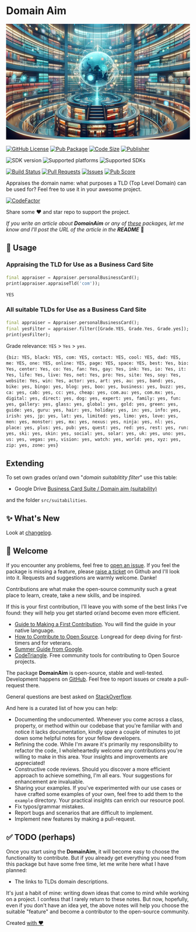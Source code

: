 # Domain Aim

![Cover - Domain Aim](https://raw.githubusercontent.com/signmotion/domain_aim/master/images/cover.webp)

[![GitHub License](https://img.shields.io/badge/license-MIT-blue.svg)](https://opensource.org/licenses/MIT)
[![Pub Package](https://img.shields.io/pub/v/domain_aim.svg?logo=dart&logoColor=00b9fc&color=blue)](https://pub.dartlang.org/packages/domain_aim)
[![Code Size](https://img.shields.io/github/languages/code-size/signmotion/domain_aim?logo=github&logoColor=white)](https://github.com/signmotion/domain_aim)
[![Publisher](https://img.shields.io/pub/publisher/domain_aim)](https://pub.dev/publishers/syrokomskyi.com)

![SDK version](https://badgen.net/pub/sdk-version/domain_aim)
![Supported platforms](https://badgen.net/pub/flutter-platform/domain_aim)
![Supported SDKs](https://badgen.net/pub/dart-platform/domain_aim)

[![Build Status](https://img.shields.io/github/actions/workflow/status/signmotion/domain_aim/dart-ci.yml?logo=github-actions&logoColor=white)](https://github.com/signmotion/domain_aim/actions)
[![Pull Requests](https://img.shields.io/github/issues-pr/signmotion/domain_aim?logo=github&logoColor=white)](https://github.com/signmotion/domain_aim/pulls)
[![Issues](https://img.shields.io/github/issues/signmotion/domain_aim?logo=github&logoColor=white)](https://github.com/signmotion/domain_aim/issues)
[![Pub Score](https://img.shields.io/pub/points/domain_aim?logo=dart&logoColor=00b9fc)](https://pub.dev/packages/domain_aim/score)

Appraises the domain name: what purposes a TLD (Top Level Domain) can be used for?
Feel free to use it in your awesome project.

[![CodeFactor](https://codefactor.io/repository/github/signmotion/domain_aim/badge)](https://codefactor.io/repository/github/signmotion/domain_aim)

Share some ❤️ and star repo to support the project.

_If you write an article about **DomainAim** or any of [these](https://pub.dev/packages?q=publisher%3Asyrokomskyi.com&sort=updated) packages, let me know and I'll post the URL of the article in the **README**_ 🤝

## 🚀 Usage

### Appraising the TLD for Use as a Business Card Site

```dart
final appraiser = Appraiser.personalBusinessCard();
print(appraiser.appraiseTld('com'));
```

```text
YES
```

### All suitable TLDs for Use as a Business Card Site

```dart
final appraiser = Appraiser.personalBusinessCard();
final yesFilter = appraiser.filter([Grade.YES, Grade.Yes, Grade.yes]);
print(yesFilter);
```

Grade relevance: `YES` > `Yes` > `yes`.

```text
{biz: YES, black: YES, com: YES, contact: YES, cool: YES, dad: YES, me: YES, one: YES, online: YES, page: YES, space: YES, best: Yes, bio: Yes, center: Yes, co: Yes, fan: Yes, gay: Yes, ink: Yes, io: Yes, it: Yes, life: Yes, live: Yes, net: Yes, pro: Yes, site: Yes, soy: Yes, website: Yes, win: Yes, actor: yes, art: yes, au: yes, band: yes, bike: yes, bingo: yes, blog: yes, boo: yes, business: yes, buzz: yes, ca: yes, cab: yes, cc: yes, cheap: yes, com.au: yes, com.mx: yes, digital: yes, direct: yes, dog: yes, expert: yes, family: yes, fun: yes, gallery: yes, glass: yes, global: yes, gold: yes, green: yes, guide: yes, guru: yes, hair: yes, holiday: yes, in: yes, info: yes, irish: yes, jp: yes, lat: yes, limited: yes, limo: yes, love: yes, men: yes, monster: yes, mx: yes, nexus: yes, ninja: yes, nl: yes, place: yes, plus: yes, pub: yes, quest: yes, red: yes, rest: yes, run: yes, ski: yes, skin: yes, social: yes, solar: yes, uk: yes, uno: yes, us: yes, vegas: yes, vision: yes, watch: yes, world: yes, xyz: yes, zip: yes, zone: yes}
```

## Extending

To set own grades or/and own "_domain suitablitity filter_" use this table:

- Google Drive [Business Card Suite / Domain aim (suitability)](https://docs.google.com/spreadsheets/d/19pdLp-b3vX9dGn3TsSvFMT5G0sdyfOhI6_Bmcdxju-I)

and the folder `src/suitabilities`.

## ✨ What's New

Look at [changelog](https://pub.dev/packages/domain_aim/changelog).

## 👋 Welcome

If you encounter any problems, feel free to [open an issue](https://github.com/signmotion/domain_aim/issues). If you feel the package is missing a feature, please [raise a ticket](https://github.com/signmotion/domain_aim/issues) on Github and I'll look into it. Requests and suggestions are warmly welcome. Danke!

Contributions are what make the open-source community such a great place to learn, create, take a new skills, and be inspired.

If this is your first contribution, I'll leave you with some of the best links I've found: they will help you get started or/and become even more efficient.

- [Guide to Making a First Contribution](https://github.com/firstcontributions/first-contributions). You will find the guide in your native language.
- [How to Contribute to Open Source](https://opensource.guide/how-to-contribute). Longread for deep diving for first-timers and for veterans.
- [Summer Guide from Google](https://youtu.be/qGTQ7dEZXZc).
- [CodeTriangle](https://codetriage.com). Free community tools for contributing to Open Source projects.

The package **DomainAim** is open-source, stable and well-tested. Development happens on
[GitHub](https://github.com/signmotion/domain_aim). Feel free to report issues
or create a pull-request there.

General questions are best asked on
[StackOverflow](https://stackoverflow.com/questions/tagged/domain_aim).

And here is a curated list of how you can help:

- Documenting the undocumented. Whenever you come across a class, property, or method within our codebase that you're familiar with and notice it lacks documentation, kindly spare a couple of minutes to jot down some helpful notes for your fellow developers.
- Refining the code. While I'm aware it's primarily my responsibility to refactor the code, I wholeheartedly welcome any contributions you're willing to make in this area. Your insights and improvements are appreciated!
- Constructive code reviews. Should you discover a more efficient approach to achieve something, I'm all ears. Your suggestions for enhancement are invaluable.
- Sharing your examples. If you've experimented with our use cases or have crafted some examples of your own, feel free to add them to the `example` directory. Your practical insights can enrich our resource pool.
- Fix typos/grammar mistakes.
- Report bugs and scenarios that are difficult to implement.
- Implement new features by making a pull-request.

## ✅ TODO (perhaps)

Once you start using the **DomainAim**, it will become easy to choose the functionality to contribute. But if you already get everything you need from this package but have some free time, let me write here what I have planned:

- The links to TLDs domain descriptions.

It's just a habit of mine: writing down ideas that come to mind while working on a project. I confess that I rarely return to these notes. But now, hopefully, even if you don't have an idea yet, the above notes will help you choose the suitable "feature" and become a contributor to the open-source community.

Created [with ❤️](https://syrokomskyi.com)
